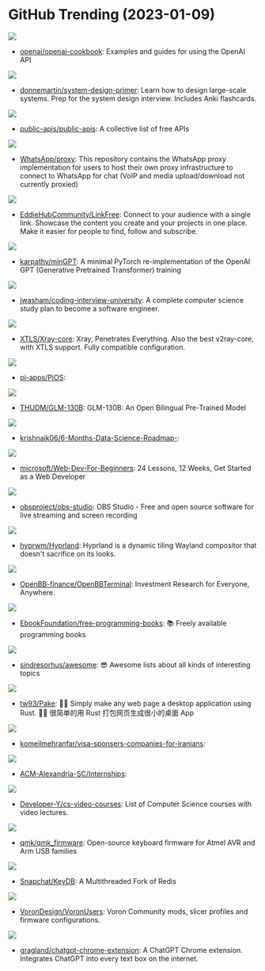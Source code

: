 # GitHub Trending (2023-01-09)

![](https://img.shields.io/badge/Python-New%201-green?style=flat-square&logo=appveyor)
- [openai/openai-cookbook](https://github.com/openai/openai-cookbook): Examples and guides for using the OpenAI API

![](https://img.shields.io/badge/Python-New%20195-green?style=flat-square&logo=appveyor)
- [donnemartin/system-design-primer](https://github.com/donnemartin/system-design-primer): Learn how to design large-scale systems. Prep for the system design interview. Includes Anki flashcards.

![](https://img.shields.io/badge/Python-New%20363-green?style=flat-square&logo=appveyor)
- [public-apis/public-apis](https://github.com/public-apis/public-apis): A collective list of free APIs

![](https://img.shields.io/badge/Shell-New%20118-green?style=flat-square&logo=appveyor)
- [WhatsApp/proxy](https://github.com/WhatsApp/proxy): This repository contains the WhatsApp proxy implementation for users to host their own proxy infrastructure to connect to WhatsApp for chat (VoIP and media upload/download not currently proxied)

![](https://img.shields.io/badge/JavaScript-New%20123-green?style=flat-square&logo=appveyor)
- [EddieHubCommunity/LinkFree](https://github.com/EddieHubCommunity/LinkFree): Connect to your audience with a single link. Showcase the content you create and your projects in one place. Make it easier for people to find, follow and subscribe.

![](https://img.shields.io/badge/Python-New%20301-green?style=flat-square&logo=appveyor)
- [karpathy/minGPT](https://github.com/karpathy/minGPT): A minimal PyTorch re-implementation of the OpenAI GPT (Generative Pretrained Transformer) training

![](https://img.shields.io/badge/none-New%20502-green?style=flat-square&logo=appveyor)
- [jwasham/coding-interview-university](https://github.com/jwasham/coding-interview-university): A complete computer science study plan to become a software engineer.

![](https://img.shields.io/badge/Go-New%2031-green?style=flat-square&logo=appveyor)
- [XTLS/Xray-core](https://github.com/XTLS/Xray-core): Xray, Penetrates Everything. Also the best v2ray-core, with XTLS support. Fully compatible configuration.

![](https://img.shields.io/badge/none-New%2025-green?style=flat-square&logo=appveyor)
- [pi-apps/PiOS](https://github.com/pi-apps/PiOS): 

![](https://img.shields.io/badge/Python-New%20142-green?style=flat-square&logo=appveyor)
- [THUDM/GLM-130B](https://github.com/THUDM/GLM-130B): GLM-130B: An Open Bilingual Pre-Trained Model

![](https://img.shields.io/badge/none-New%2071-green?style=flat-square&logo=appveyor)
- [krishnaik06/6-Months-Data-Science-Roadmap-](https://github.com/krishnaik06/6-Months-Data-Science-Roadmap-): 

![](https://img.shields.io/badge/JavaScript-New%20260-green?style=flat-square&logo=appveyor)
- [microsoft/Web-Dev-For-Beginners](https://github.com/microsoft/Web-Dev-For-Beginners): 24 Lessons, 12 Weeks, Get Started as a Web Developer

![](https://img.shields.io/badge/C-New%2087-green?style=flat-square&logo=appveyor)
- [obsproject/obs-studio](https://github.com/obsproject/obs-studio): OBS Studio - Free and open source software for live streaming and screen recording

![](https://img.shields.io/badge/C%2B%2B-New%2041-green?style=flat-square&logo=appveyor)
- [hyprwm/Hyprland](https://github.com/hyprwm/Hyprland): Hyprland is a dynamic tiling Wayland compositor that doesn't sacrifice on its looks.

![](https://img.shields.io/badge/Python-New%2037-green?style=flat-square&logo=appveyor)
- [OpenBB-finance/OpenBBTerminal](https://github.com/OpenBB-finance/OpenBBTerminal): Investment Research for Everyone, Anywhere.

![](https://img.shields.io/badge/none-New%20409-green?style=flat-square&logo=appveyor)
- [EbookFoundation/free-programming-books](https://github.com/EbookFoundation/free-programming-books): 📚 Freely available programming books

![](https://img.shields.io/badge/none-New%20231-green?style=flat-square&logo=appveyor)
- [sindresorhus/awesome](https://github.com/sindresorhus/awesome): 😎 Awesome lists about all kinds of interesting topics

![](https://img.shields.io/badge/Rust-New%20353-green?style=flat-square&logo=appveyor)
- [tw93/Pake](https://github.com/tw93/Pake): 🤱🏻 Simply make any web page a desktop application using Rust. 🤱🏻 很简单的用 Rust 打包网页生成很小的桌面 App

![](https://img.shields.io/badge/none-New%2059-green?style=flat-square&logo=appveyor)
- [komeilmehranfar/visa-sponsers-companies-for-iranians](https://github.com/komeilmehranfar/visa-sponsers-companies-for-iranians): 

![](https://img.shields.io/badge/none-New%20103-green?style=flat-square&logo=appveyor)
- [ACM-Alexandria-SC/Internships](https://github.com/ACM-Alexandria-SC/Internships): 

![](https://img.shields.io/badge/none-New%20641-green?style=flat-square&logo=appveyor)
- [Developer-Y/cs-video-courses](https://github.com/Developer-Y/cs-video-courses): List of Computer Science courses with video lectures.

![](https://img.shields.io/badge/C-New%2019-green?style=flat-square&logo=appveyor)
- [qmk/qmk_firmware](https://github.com/qmk/qmk_firmware): Open-source keyboard firmware for Atmel AVR and Arm USB families

![](https://img.shields.io/badge/C%2B%2B-New%2054-green?style=flat-square&logo=appveyor)
- [Snapchat/KeyDB](https://github.com/Snapchat/KeyDB): A Multithreaded Fork of Redis

![](https://img.shields.io/badge/GAP-New%209-green?style=flat-square&logo=appveyor)
- [VoronDesign/VoronUsers](https://github.com/VoronDesign/VoronUsers): Voron Community mods, slicer profiles and firmware configurations.

![](https://img.shields.io/badge/JavaScript-New%20130-green?style=flat-square&logo=appveyor)
- [gragland/chatgpt-chrome-extension](https://github.com/gragland/chatgpt-chrome-extension): A ChatGPT Chrome extension. Integrates ChatGPT into every text box on the internet.

